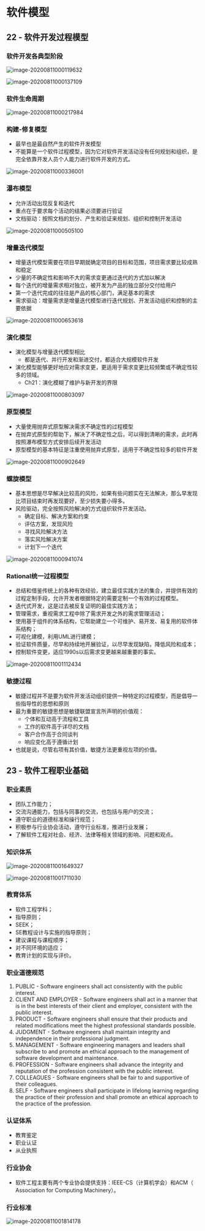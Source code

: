 # 软件模型

## 22 - 软件开发过程模型

### 软件开发各典型阶段

![image-20200811000119632](assets/image-20200811000119632.png)

![image-20200811000137109](assets/image-20200811000137109.png)

### 软件生命周期

![image-20200811000217984](assets/image-20200811000217984.png)

### 构建-修复模型

+ 最早也是最自然产生的软件开发模型
+ 不能算是一个软件过程模型，因为它对软件开发活动没有任何规划和组织，是完全依靠开发人员个人能力进行软件开发的方式。

![image-20200811000336001](assets/image-20200811000336001.png)

### 瀑布模型

+ 允许活动出现反复和迭代
+ 重点在于要求每个活动的结果必须要进行验证
+ 文档驱动：按照文档的划分、产生和验证来规划、组织和控制开发活动

![image-20200811000505100](assets/image-20200811000505100.png)

### 增量迭代模型

+ 增量迭代模型需要在项目早期就确定项目的目标和范围，项目需求要比较成熟和稳定
+ 少量的不确定性和影响不大的需求变更通过迭代的方式加以解决
+ 每个迭代的增量需求相对独立，被开发为产品的独立部分交付给用户
+ 第一个迭代完成的往往是产品的核心部门，满足基本的需求
+ 需求驱动：增量需求是增量迭代模型进行迭代规划、开发活动组织和控制的主要依据

![image-20200811000653618](assets/image-20200811000653618.png)

### 演化模型

+ 演化模型与增量迭代模型相比
  + 都是迭代、并行开发和渐进交付，都适合大规模软件开发
+ 演化模型能够更好地应对需求变更，更适用于需求变更比较频繁或不确定性较多的领域。
  + Ch21：演化模糊了维护与新开发的界限

![image-20200811000803097](assets/image-20200811000803097.png)

### 原型模型

+ 大量使用抛弃式原型解决需求不确定性的过程模型
+ 在抛弃式原型的帮助下，解决了不确定性之后，可以得到清晰的需求，此时再按照瀑布模型方式安排后续开发活动
+ 原型模型的基本特征是注重使用抛弃式原型，适用于不确定性较多的软件开发

![image-20200811000902649](assets/image-20200811000902649.png)

### 螺旋模型

+ 基本思想是尽早解决比较高的风险，如果有些问题实在无法解决，那么早发现比项目结束时再发现要好，至少损失要小得多。
+ 风险驱动，完全按照风险解决的方式组织软件开发活动。
  + 确定目标、解决方案和约束
  + 评估方案，发现风险
  + 寻找风险解决方法
  + 落实风险解决方案
  + 计划下一个迭代

![image-20200811000941074](assets/image-20200811000941074.png)

### Rational统一过程模型

+ 总结和借鉴传统上的各种有效经验，建立最佳实践方法的集合，并提供有效的过程定制手段，允许开发者根据特定的需要定制一个有效的过程模型。
+ 迭代式开发，这是过去被反复证明的最佳实践方法；
+ 管理需求，重视需求工程中除了需求开发之外的需求管理活动；
+ 使用基于组件的体系结构，它帮助建立一个可维护、易开发、易复用的软件体系结构；
+ 可视化建模，利用UML进行建模；
+ 验证软件质量，尽早和持续地开展验证，以尽早发现缺陷，降低风险和成本；
+ 控制软件变更，适应1990s以后需求变更越来越重要的事实。

![image-20200811001112434](assets/image-20200811001112434.png)

### 敏捷过程

+ 敏捷过程并不是要为软件开发活动组织提供一种特定的过程模型，而是倡导一些指导性的思想和原则
+ 最为重要的敏捷思想是敏捷联盟宣言所声明的价值观：
  + 个体和互动高于流程和工具
  + 工作的软件高于详尽的文档
  + 客户合作高于合同谈判
  + 响应变化高于遵循计划
+ 也就是说，尽管右项有其价值，敏捷方法更重视左项的价值。

## 23 - 软件工程职业基础

### 职业素质

+ 团队工作能力；
+ 交流沟通能力，包括与同事的交流，也包括与用户的交流；
+ 遵守职业的道德标准和操行规范；
+ 积极参与行业协会活动，遵守行业标准，推进行业发展；
+ 了解软件工程对社会、经济、法律等相关领域的影响、问题和观点。

### 知识体系

![image-20200811001649327](assets/image-20200811001649327.png)

![image-20200811001711030](assets/image-20200811001711030.png)

### 教育体系

+ 软件工程学科；
+ 指导原则；
+ SEEK；
+ SE教程设计与实施的指导原则；
+ 建议课程与课程顺序；
+ 对不同环境的适应；
+ 教育计划的实现与评价。

### 职业道德规范

1. PUBLIC - Software engineers shall act consistently with the public interest.
2. CLIENT AND EMPLOYER - Software engineers shall act in a manner that is in the best interests of their client and employer, consistent with the public interest.
3. PRODUCT - Software engineers shall ensure that their products and related modifications meet the highest professional standards possible.
4.  JUDGMENT - Software engineers shall maintain integrity and independence in their professional judgment.
5. MANAGEMENT - Software engineering managers and leaders shall subscribe to and promote an ethical approach to the management of software development and maintenance.
6. PROFESSION - Software engineers shall advance the integrity and reputation of the profession consistent with the public interest.
7. COLLEAGUES - Software engineers shall be fair to and supportive of their colleagues.
8. SELF - Software engineers shall participate in lifelong learning regarding the practice of their profession and shall promote an ethical approach to the practice of the profession.

### 认证体系

+ 教育鉴定
+ 职业认证
+ 从业执照

### 行业协会

+ 软件工程主要有两个专业协会提供支持：IEEE-CS（计算机学会）和ACM（ Association for Computing Machinery）。

### 行业标准

![image-20200811001814178](assets/image-20200811001814178.png)